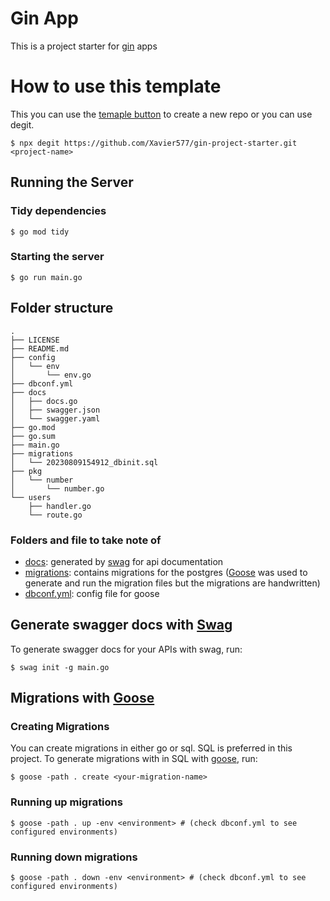 # Gin App

This is a project starter for [gin](https://gin-gonic.com) apps

# How to use this template
This you can use the [temaple button](https://github.com/new?template_name=gin-project-starter&template_owner=Xavier577) to create a new repo or you can use degit.

```shell
$ npx degit https://github.com/Xavier577/gin-project-starter.git <project-name>
```

## Running the Server

### Tidy dependencies

```shell
$ go mod tidy
```

### Starting the server

```shell
$ go run main.go
```

## Folder structure
```shell
.
├── LICENSE
├── README.md
├── config
│   └── env
│       └── env.go
├── dbconf.yml
├── docs
│   ├── docs.go
│   ├── swagger.json
│   └── swagger.yaml
├── go.mod
├── go.sum
├── main.go
├── migrations
│   └── 20230809154912_dbinit.sql
├── pkg
│   └── number
│       └── number.go
└── users
    ├── handler.go
    └── route.go

```

### Folders and file to take note of

- [docs](./docs): generated by [swag](https://github.com/swaggo/swag) for api documentation
- [migrations](./migrations): contains migrations for the postgres ([Goose](https://bitbucket.org/liamstask/goose/src/master) was used to generate and run the migration files but the migrations are handwritten)
- [dbconf.yml](./dbconf.yml): config file for goose

## Generate swagger docs with [Swag](https://github.com/swaggo/swag)

To generate swagger docs for your APIs with swag, run:

```shell
$ swag init -g main.go
```

## Migrations with [Goose](https://bitbucket.org/liamstask/goose/src/master)

### Creating Migrations

You can create migrations in either go or sql. SQL is preferred in this project.
To generate migrations with in SQL with [goose](https://bitbucket.org/liamstask/goose/src/master), run:

```shell
$ goose -path . create <your-migration-name>
```

### Running up migrations

```shell
$ goose -path . up -env <environment> # (check dbconf.yml to see configured environments)
```

### Running down migrations

```shell
$ goose -path . down -env <environment> # (check dbconf.yml to see configured environments)
```

